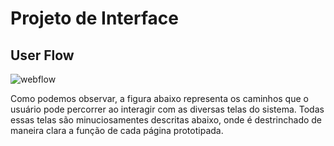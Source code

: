 # Projeto de Interface
## User Flow
![webflow](https://github.com/user-attachments/assets/20d7ee15-8bc3-4d94-92d8-fc6ebc378d8c)
<p>Como podemos observar, a figura abaixo representa os caminhos que o usuário pode percorrer ao interagir com as diversas telas do sistema. Todas essas telas são minuciosamentes descritas abaixo, onde é destrinchado de maneira clara a função de cada página prototipada.</p>
